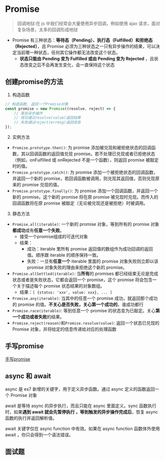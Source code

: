 
# Promise

> 回调地狱:在 js 中我们经常会大量使用异步回调，例如使用 ajax 请求，面对复杂场景，太多的回调形成地狱

- Promise 有三种状态：**等待态（Pending）、执行态（Fulfilled）和拒绝态（Rejected）**，且 Promise 必须为三种状态之一只有异步操作的结果，可以决定当前哪一种状态，任何其它操作都无法改变这个状态。
  - **状态只能由 Pending 变为 Fulfilled 或由 Pending 变为 Rejected** ，且状态改变之后不会再发生变化，会一直保持这个状态

## 创建promise的方法
1. 构造函数

```js
// 构造函数, 返回一个Promise对象
const promise = new Promise((resolve, reject) => {
	// 某些异步操作
	// 成功通过resolve(value)返回结果
	// 失败通过reject(errmsg)返回信息
});
```

2. 实例方法
- `Promise.prototype.then()`: 为 promise 添加被兑现和被拒绝状态的回调函数，其以回调函数的返回值兑现 promise。若不处理已兑现或者已拒绝状态（例如，onFulfilled 或 onRejected 不是一个函数），则返回 promise 被敲定时的值。
- `Promise.prototype.catch()`: 为 promise 添加一个被拒绝状态的回调函数，并返回一个新的 promise，若回调函数被调用，则兑现其返回值，否则兑现原来的 promise 兑现的值。
- `Promise.prototype.finally()`: 为 promise 添加一个回调函数，并返回一个新的 promise。这个新的 promise 将在原 promise 被兑现时兑现。而传入的回调函数将在原 promise 被敲定（无论被兑现还是被拒绝）时被调用。


3. 静态方法
- `Promise.all(iterable)`: 一个新的 promise 对象，等到所有的 promise 对象**都成功**或有**任意一个失败**。
  - 接受一个promise组成的可迭代对象
  - 结果：
    - 成功：iterable 里所有 promise 返回值的数组作为成功回调的返回值。顺序跟 iterable 的顺序保持一致。
    - 失败：一旦有**任意一个** iterable 里面的 promise 对象失败则立即以该 promise 对象失败的理由来拒绝这个新的 promise。
- `Promise.allSettled(iterable)`: 当**所有**的 promises 都已经结束无论是完成状态或者是失败状态，它都会返回一个 promise，这个 promise 将会包含一个关于描述每个 promise 状态结果的对象数组。
  - 结果：`[ {status: 'xxx', value: xxx}, ... ]`
- `Promise.any(iterable)`: 当其中的任意一个 promise 成功，就返回那个成功的 promise 的值。**不关心是否失败，关心第一个成功的**，谁成功都行
- `Promise.race(iterable)`: 等到任意一个 promise 的状态变为已敲定。关心**第一个成功或者失败**的结果。
- `Promise.reject(reason)`和`Promise.resolve(value)`: 返回一个状态已兑现的 Promise 对象，并将给定的信息传递给对应的处理函数

## 手写promise

[手写promise](https://www.cnblogs.com/dennisj/p/12660388.html) 

<run-script codePath="knowledge-lib/js/jsAPI/promiseA/MyPromiseES.js">
</run-script>

## async 和 await

async 是 es7 新增的关键字，用于定义异步函数。通过 async 定义的函数返回一个 Promise 对象

await 是等待 async 的异步执行，而且只能在 async 里面定义。sync 函数执行时，如果**遇到 await 就会先暂停执行 ，等到触发的异步操作完成后**，恢复 async 函数的执行并返回解析值。

await 关键字仅在 async function 中有效。如果在 async function 函数体外使用 await ，你只会得到一个语法错误。

<run-script  name="利用生成器和迭代器实现相同效果" codePath="knowledge-lib/js/jsAPI/promiseA/await.js">
</run-script>

## 面试题

<run-script codePath="knowledge-lib/js/jsAPI/promiseA/questions/t1.js"></run-script>
<run-script codePath="knowledge-lib/js/jsAPI/promiseA/questions/t2.js"></run-script>
<run-script codePath="knowledge-lib/js/jsAPI/promiseA/questions/t3.js"></run-script>
<run-script codePath="knowledge-lib/js/jsAPI/promiseA/questions/t4.js"></run-script>
<run-script codePath="knowledge-lib/js/jsAPI/promiseA/questions/t5.js"></run-script>
<run-script codePath="knowledge-lib/js/jsAPI/promiseA/questions/t6.js"></run-script>
